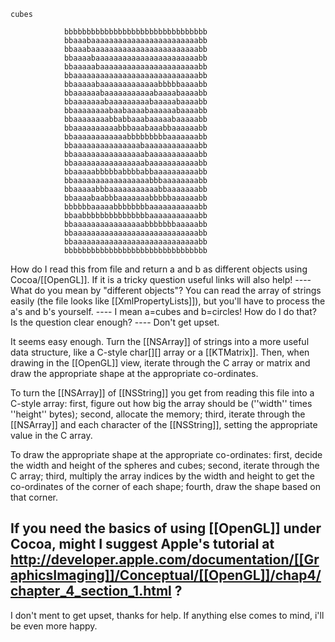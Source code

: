 <code>
<key>cubes</key>
		<array>
			<string>bbbbbbbbbbbbbbbbbbbbbbbbbbbbbbbb</string>
			<string>bbaaabaaaaaaaaaaaaaaaaaaaaaaaabb</string>
			<string>bbaaabaaaaaaaaaaaaaaaaaaaaaaaabb</string>
			<string>bbaaaabaaaaaaaaaaaaaaaaaaaaaaabb</string>
			<string>bbaaaaabaaaaaaaaaaaaaaaaaaaaaabb</string>
			<string>bbaaaaaaaaaaaaaaaaaaaaaaaaaaaabb</string>
			<string>bbaaaaabaaaaaaaaaaaaabbbbbaaaabb</string>
			<string>bbaaaaaabaaaaaaaaaaabaaaabaaaabb</string>
			<string>bbaaaaaaabaaaaaaaaabaaaaabaaaabb</string>
			<string>bbaaaaaaaabaabaaaabaaaaaabaaaabb</string>
			<string>bbaaaaaaaabbabbaaabaaaaabaaaaabb</string>
			<string>bbaaaaaaaaaabbbaaabaaabbaaaaaabb</string>
			<string>bbaaaaaaaaaaaabbbbbbbbbaaaaaaabb</string>
			<string>bbaaaaaaaaaaaaaaabaaaaaaaaaaaabb</string>
			<string>bbaaaaaaaaaaaaaaaabaaaaaaaaaaabb</string>
			<string>bbaaaaaaaaaaaaaaaabaaaaaaaaaaabb</string>
			<string>bbaaaaabbbbbabbbbabbaaaaaaaaaabb</string>
			<string>bbaaaaaaaaaaaaaaaaabbbaaaaaaaabb</string>
			<string>bbaaaaabbbaaaaaaaaaaabbaaaaaaabb</string>
			<string>bbaaaabaabbbaaaaaaabbbbbaaaaaabb</string>
			<string>bbbbbbaaaaabbbbbbbbaaaaaaaaaaabb</string>
			<string>bbaabbbbbbbbbbbbbbbaaaaaaaaaaabb</string>
			<string>bbaaaaaaaaaaaaaaaabbbbbbbaaaaabb</string>
			<string>bbaaaaaaaaaaaaaaaaaaaaaaaaaaaabb</string>
			<string>bbaaaaaaaaaaaaaaaaaaaaaaaaaaaabb</string>
			<string>bbbbbbbbbbbbbbbbbbbbbbbbbbbbbbbb</string>
		</array>
</code>
How do I read this from file and return a and b as different objects using Cocoa/[[OpenGL]].
If it is a tricky question useful links will also help!
----
What do you mean by "different objects"? You can read the array of strings easily (the file looks like [[XmlPropertyLists]]), but you'll have to process the a's and b's yourself.
----
I mean a=cubes and b=circles!
How do I do that?
Is the question clear enough?
----
Don't get upset.

It seems easy enough. Turn the [[NSArray]] of strings into a more useful data structure, like a C-style char[][] array or a [[KTMatrix]]. Then, when drawing in the [[OpenGL]] view, iterate through the C array or matrix and draw the appropriate shape at the appropriate co-ordinates.

To turn the [[NSArray]] of [[NSString]] you get from reading this file into a C-style array: first, figure out how big the array should be (''width'' times ''height'' bytes); second, allocate the memory; third, iterate through the [[NSArray]] and each character of the [[NSString]], setting the appropriate value in the C array.

To draw the appropriate shape at the appropriate co-ordinates: first, decide the width and height of the spheres and cubes; second, iterate through the C array; third, multiply the array indices by the width and height to get the co-ordinates of the corner of each shape; fourth, draw the shape based on that corner.

If you need the basics of using [[OpenGL]] under Cocoa, might I suggest Apple's tutorial at http://developer.apple.com/documentation/[[GraphicsImaging]]/Conceptual/[[OpenGL]]/chap4/chapter_4_section_1.html ?
----
I don't ment to get upset, thanks for help. If anything else comes to mind, i'll be even more happy.